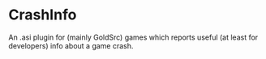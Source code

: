 # CrashInfo
An .asi plugin for (mainly GoldSrc) games which reports useful (at least for developers) info about a game crash.
